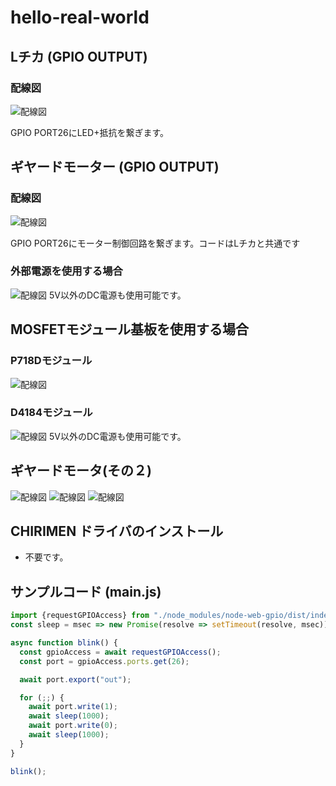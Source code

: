 # hello-real-world
## Lチカ (GPIO OUTPUT)

### 配線図

![配線図](./PiZero_gpio0.png "schematic")

GPIO PORT26にLED+抵抗を繋ぎます。

## ギヤードモーター (GPIO OUTPUT)

### 配線図

![配線図](./PiZero_gpio0Motor_2.png "schematic")

GPIO PORT26にモーター制御回路を繋ぎます。コードはLチカと共通です

### 外部電源を使用する場合　
![配線図](./PiZero_gpio0MotorB_2.png "schematic")
5V以外のDC電源も使用可能です。

## MOSFETモジュール基板を使用する場合
### P718Dモジュール
![配線図](./PiZero_gpio0MotorC_2.png "schematic")

### D4184モジュール
![配線図](./PiZero_gpio0MotorD_2.png "schematic")
5V以外のDC電源も使用可能です。

## ギヤードモータ(その２)
![配線図](./PiZero_gpio0Motor.png "schematic")
![配線図](./PiZero_gpio0MotorB.png "schematic")
![配線図](./PiZero_gpio0MotorC.png "schematic")

## CHIRIMEN ドライバのインストール

- 不要です。

## サンプルコード (main.js)

```javascript
import {requestGPIOAccess} from "./node_modules/node-web-gpio/dist/index.js";
const sleep = msec => new Promise(resolve => setTimeout(resolve, msec));

async function blink() {
  const gpioAccess = await requestGPIOAccess();
  const port = gpioAccess.ports.get(26);

  await port.export("out");

  for (;;) {
    await port.write(1);
    await sleep(1000);
    await port.write(0);
    await sleep(1000);
  }
}

blink();
```
